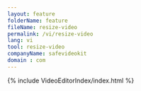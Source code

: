 ```yaml
---
layout: feature
folderName: feature
fileName: resize-video
permalink: /vi/resize-video
lang: vi
tool: resize-video
companyName: safevideokit
domain : com
---
```


{% include VideoEditorIndex/index.html %}

   